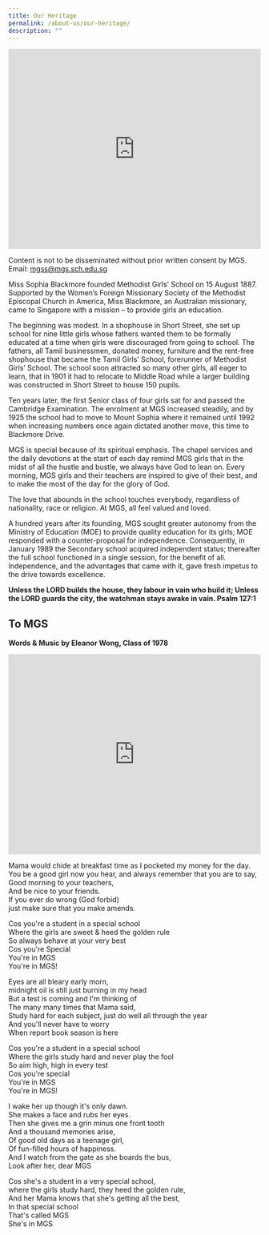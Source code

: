 ```yaml
---
title: Our Heritage
permalink: /about-us/our-heritage/
description: ""
---
```

<div style="width:100%; height:400px">
  <iframe class="ive_eobj_center" allowfullscreen="" frameborder="0" title="MGS Heritage Video" src="https://www.youtube.com/embed/F5m_pkI_m-s" height="100%" width="100%">
  </iframe>
</div>

Content is not to be disseminated without prior written consent by MGS. Email:&nbsp;[mgss@mgs.sch.edu.sg](mailto:mgss@mgs.sch.edu.sg)
	
Miss Sophia Blackmore founded Methodist Girls’ School on 15 August 1887. Supported by the Women’s Foreign Missionary Society of the Methodist Episcopal Church in America, Miss Blackmore, an Australian missionary, came to Singapore with a mission – to provide girls an education.
	
The beginning was modest. In a shophouse in Short Street, she set up school for nine little girls whose fathers wanted them to be formally educated at a time when girls were discouraged from going to school. The fathers, all Tamil businessmen, donated money, furniture and the rent-free shophouse that became the Tamil Girls’ School, forerunner of Methodist Girls’ School. The school soon attracted so many other girls, all eager to learn, that in 1901 it had to relocate to Middle Road while a larger building was constructed in Short Street to house 150 pupils.

Ten years later, the first Senior class of four girls sat for and passed the Cambridge Examination. The enrolment at MGS increased steadily, and by 1925 the school had to move to Mount Sophia where it remained until 1992 when increasing numbers once again dictated another move, this time to Blackmore Drive.

  

MGS is special because of its spiritual emphasis. The chapel services and the daily devotions at the start of each day remind MGS girls that in the midst of all the hustle and bustle, we always have God to lean on. Every morning, MGS girls and their teachers are inspired to give of their best, and to make the most of the day for the glory of God.

  

The love that abounds in the school touches everybody, regardless of nationality, race or religion. At MGS, all feel valued and loved.

A hundred years after its founding, MGS sought greater autonomy from the Ministry of Education (MOE) to provide quality education for its girls; MOE responded with a counter-proposal for independence. Consequently, in January 1989 the Secondary school acquired independent status; thereafter the full school functioned in a single session, for the benefit of all. Independence, and the advantages that came with it, gave fresh impetus to the drive towards excellence.

  
**Unless the LORD builds the house, they labour in vain who build it; Unless the LORD guards the city, the watchman stays awake in vain. Psalm 127:1**

## To MGS
	
**Words &amp; Music by Eleanor Wong, Class of 1978**

<div style="width:100%; height:400px">
  <iframe class="ive_eobj_center" allowfullscreen="" frameborder="0" title="MGS Heritage Video" src="https://www.youtube.com/embed/3D_sSvatwQc" height="100%" width="100%">
  </iframe>
</div>

Mama would chide at breakfast time as I pocketed my money for the day.  
You be a good girl now you hear, and always remember that you are to say,  
Good morning to your teachers,  
And be nice to your friends.  
If you ever do wrong (God forbid)  
just make sure that you make amends.

Cos you're a student in a special school  
Where the girls are sweet & heed the golden rule  
So always behave at your very best  
Cos you're Special  
You're in MGS  
You're in MGS!

Eyes are all bleary early morn,  
midnight oil is still just burning in my head  
But a test is coming and I'm thinking of  
The many many times that Mama said,  
Study hard for each subject, just do well all through the year  
And you'll never have to worry  
When report book season is here

Cos you're a student in a special school  
Where the girls study hard and never play the fool  
So aim high, high in every test  
Cos you're special  
You're in MGS  
You're in MGS!

I wake her up though it's only dawn.  
She makes a face and rubs her eyes.  
Then she gives me a grin minus one front tooth  
And a thousand memories arise,  
Of good old days as a teenage girl,  
Of fun-filled hours of happiness.  
And I watch from the gate as she boards the bus,  
Look after her, dear MGS

Cos she's a student in a very special school,  
where the girls study hard, they heed the golden rule,  
And her Mama knows that she's getting all the best,  
In that special school  
That's called MGS  
She's in MGS